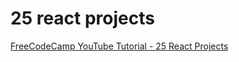 # 25 react projects
[FreeCodeCamp YouTube Tutorial - 25 React Projects](https://youtu.be/5ZdHfJVAY-s?si=gpUgJU1xYllvkSXP)